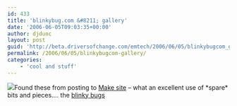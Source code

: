 ```yaml
---
id: 433
title: 'blinkybug.com &#8211; gallery'
date: '2006-06-05T09:03:35+00:00'
author: djdunc
layout: post
guid: 'http://beta.driversofchange.com/emtech/2006/06/05/blinkybugcom_gallery/'
permalink: /2006/06/05/blinkybugcom-gallery/
categories:
    - 'cool and stuff'
---
```


[![](https://i0.wp.com/www.blinkybug.com/images/IMG_2067.jpg?w=300)](http://www.blinkybug.com/gallery.html "blinkybug.com - gallery")Found these from posting to [Make site](http://www.makezine.com/blog/archive/2006/05/make_podcast_ken_murphys_blink.html) – what an excellent use of \*spare\* bits and pieces…. the [blinky bugs](http://www.blinkybug.com/)